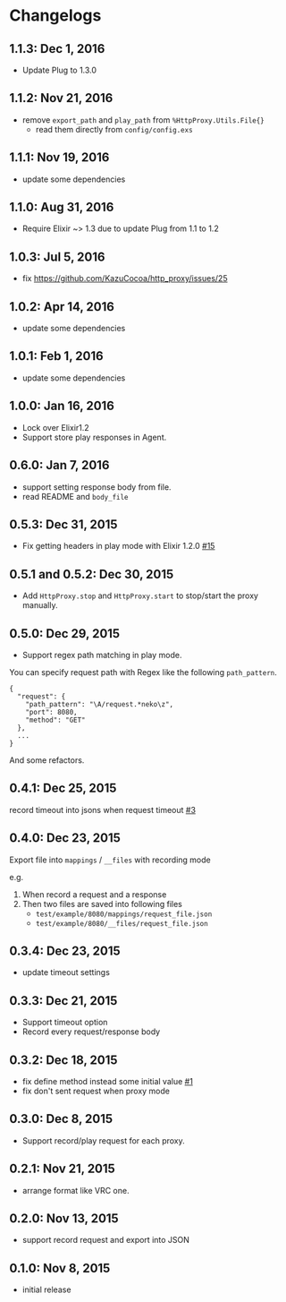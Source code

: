 # Changelogs
## 1.1.3: Dec 1, 2016
- Update Plug to 1.3.0

## 1.1.2: Nov 21, 2016
- remove `export_path` and `play_path` from `%HttpProxy.Utils.File{}`
  - read them directly from `config/config.exs`

## 1.1.1: Nov 19, 2016
- update some dependencies

## 1.1.0: Aug 31, 2016
- Require Elixir ~> 1.3 due to update Plug from 1.1 to 1.2

## 1.0.3: Jul 5, 2016
- fix https://github.com/KazuCocoa/http_proxy/issues/25

## 1.0.2: Apr 14, 2016
- update some dependencies

## 1.0.1: Feb 1, 2016
- update some dependencies

## 1.0.0: Jan 16, 2016
- Lock over Elixir1.2
- Support store play responses in Agent.

## 0.6.0: Jan 7, 2016
- support setting response body from file.
- read README and `body_file`

## 0.5.3: Dec 31, 2015
- Fix getting headers in play mode with Elixir 1.2.0 [#15](https://github.com/KazuCocoa/http_proxy/issues/15)

## 0.5.1 and 0.5.2: Dec 30, 2015
- Add `HttpProxy.stop` and `HttpProxy.start` to stop/start the proxy manually.

## 0.5.0: Dec 29, 2015
- Support regex path matching in play mode.

You can specify request path with Regex like the following `path_pattern`.

```
{
  "request": {
    "path_pattern": "\A/request.*neko\z",
    "port": 8080,
    "method": "GET"
  },
  ...
}
```

And some refactors.

## 0.4.1: Dec 25, 2015
record timeout into jsons when request timeout [#3](https://github.com/KazuCocoa/http_proxy/issues/3)

## 0.4.0: Dec 23, 2015
Export file into `mappings` / `__files` with recording mode

e.g.

1. When record a request and a response
2. Then two files are saved into following files
    - `test/example/8080/mappings/request_file.json`
    - `test/example/8080/__files/request_file.json`

## 0.3.4: Dec 23, 2015
- update timeout settings

## 0.3.3: Dec 21, 2015
- Support timeout option
- Record every request/response body

## 0.3.2: Dec 18, 2015
- fix define method instead some initial value [#1](https://github.com/KazuCocoa/http_proxy/issues/1)
- fix don't sent request when proxy mode

## 0.3.0: Dec 8, 2015
- Support record/play request for each proxy.

## 0.2.1: Nov 21, 2015
- arrange format like VRC one.

## 0.2.0: Nov 13, 2015
- support record request and export into JSON

## 0.1.0: Nov 8, 2015
- initial release
